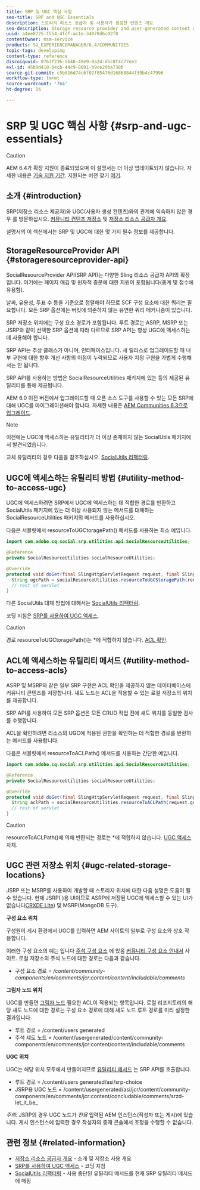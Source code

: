 ```yaml
---
title: SRP 및 UGC 핵심 사항
seo-title: SRP and UGC Essentials
description: 스토리지 리소스 공급자 및 사용자가 생성한 컨텐츠 개요
seo-description: Storage resource provider and user-generated content overview
uuid: a4ee8725-f554-4fcf-ac1e-34878d6c02f8
contentOwner: msm-service
products: SG_EXPERIENCEMANAGER/6.4/COMMUNITIES
topic-tags: developing
content-type: reference
discoiquuid: 0763f236-5648-49e9-8a24-dbc8f4c77ee3
exl-id: 45b9d418-0ecb-44c9-8091-b9ce29ba730b
source-git-commit: c5b816d74c6f02f85476d16868844f39b4c47996
workflow-type: tm+mt
source-wordcount: '764'
ht-degree: 1%

---
```


# SRP 및 UGC 핵심 사항 {#srp-and-ugc-essentials}

>[!CAUTION]
>
>AEM 6.4가 확장 지원이 종료되었으며 이 설명서는 더 이상 업데이트되지 않습니다. 자세한 내용은 [기술 지원 기간](https://helpx.adobe.com/kr/support/programs/eol-matrix.html). 지원되는 버전 찾기 [여기](https://experienceleague.adobe.com/docs/).

## 소개 {#introduction}

SRP(저장소 리소스 제공자)와 UGC(사용자 생성 컨텐츠)와의 관계에 익숙하지 않은 경우 를 방문하십시오. [커뮤니티 컨텐츠 저장소](working-with-srp.md) 및 [저장소 리소스 공급자 개요](srp.md).

설명서의 이 섹션에서는 SRP 및 UGC에 대한 몇 가지 필수 정보를 제공합니다.

## StorageResourceProvider API {#storageresourceprovider-api}

SocialResourceProvider API(SRP API)는 다양한 Sling 리소스 공급자 API의 확장입니다. 여기에는 페이지 매김 및 원자적 증분에 대한 지원이 포함됩니다(총계 및 점수에 유용함).

날짜, 유용성, 투표 수 등을 기준으로 정렬해야 하므로 SCF 구성 요소에 대한 쿼리는 필요합니다. 모든 SRP 옵션에는 버킷에 의존하지 않는 유연한 쿼리 메커니즘이 있습니다.

SRP 저장소 위치에는 구성 요소 경로가 포함됩니다. 루트 경로는 ASRP, MSRP 또는 JSRP와 같이 선택한 SRP 옵션에 따라 다르므로 SRP API는 항상 UGC에 액세스하는 데 사용해야 합니다.

SRP API는 추상 클래스가 아니며, 인터페이스입니다. 새 릴리스로 업그레이드할 때 내부 구현에 대한 향후 개선 사항의 이점이 누락되므로 사용자 지정 구현을 가볍게 수행해서는 안 됩니다.

SRP API를 사용하는 방법은 SocialResourceUtilities 패키지에 있는 등의 제공된 유틸리티를 통해 제공됩니다.

AEM 6.0 이전 버전에서 업그레이드할 때 오픈 소스 도구를 사용할 수 있는 모든 SRP에 대해 UGC를 마이그레이션해야 합니다. 자세한 내용은 [AEM Communities 6.3으로 업그레이드](upgrade.md).

>[!NOTE]
>
>이전에는 UGC에 액세스하는 유틸리티가 더 이상 존재하지 않는 SocialUtils 패키지에서 발견되었습니다.
>
>교체 유틸리티의 경우 다음을 참조하십시오. [SocialUtils 리팩터링](socialutils.md).

## UGC에 액세스하는 유틸리티 방법 {#utility-method-to-access-ugc}

UGC에 액세스하려면 SRP에서 UGC에 액세스하는 데 적합한 경로를 반환하고 SocialUtils 패키지에 있는 더 이상 사용되지 않는 메서드를 대체하는 SocialResourceUtilities 패키지의 메서드를 사용하십시오.

다음은 서블릿에서 resourceToUGCtoragePath() 메서드를 사용하는 최소 예입니다.

```java
import com.adobe.cq.social.srp.utilities.api.SocialResourceUtilities;

@Reference
private SocialResourceUtilities socialResourceUtilities;

@Override
protected void doGet(final SlingHttpServletRequest request, final SlingHttpServletResponse response) throws ServletException, IOException {
  String ugcPath = socialResourceUtilities.resourceToUGCStoragePath(request.getResource());
  // rest of servlet
}
```

다른 SocialUtils 대체 방법에 대해서는 [SocialUtils 리팩터링](socialutils.md).

코딩 지침은 [SRP를 사용하여 UGC 액세스](accessing-ugc-with-srp.md).

>[!CAUTION]
>
>경로 resourceToUGCtoragePath()는 *에 적합하지 않습니다. [ACL 확인](srp.md#for-access-control-acls).

## ACL에 액세스하는 유틸리티 메서드 {#utility-method-to-access-acls}

ASRP 및 MSRP와 같은 일부 SRP 구현은 ACL 확인을 제공하지 않는 데이터베이스에 커뮤니티 콘텐츠를 저장합니다. 섀도 노드는 ACL을 적용할 수 있는 로컬 저장소의 위치를 제공합니다.

SRP API를 사용하여 모든 SRP 옵션은 모든 CRUD 작업 전에 섀도 위치를 동일한 검사를 수행합니다.

ACL을 확인하려면 리소스의 UGC에 적용된 권한을 확인하는 데 적합한 경로를 반환하는 메서드를 사용합니다.

다음은 서블릿에서 resourceToACLPath() 메서드를 사용하는 간단한 예입니다.

```java
import com.adobe.cq.social.srp.utilities.api.SocialResourceUtilities;

@Reference
private SocialResourceUtilities socialResourceUtilities;

@Override
protected void doGet(final SlingHttpServletRequest request, final SlingHttpServletResponse response) throws ServletException, IOException {
  String aclPath = socialResourceUtilities.resourceToACLPath(request.getResource());
  // rest of servlet
}
```

>[!CAUTION]
>
>resourceToACLPath()에 의해 반환되는 경로는 *에 적합하지 않습니다. [UGC 액세스](#utility-method-to-access-acls) 자체.

## UGC 관련 저장소 위치 {#ugc-related-storage-locations}

JSRP 또는 MSRP를 사용하여 개발할 때 스토리지 위치에 대한 다음 설명은 도움이 될 수 있습니다. 현재 JSRP( )용 UI이므로 ASRP에 저장된 UGC에 액세스할 수 있는 UI가 없습니다[CRXDE Lite](../../help/sites-developing/developing-with-crxde-lite.md)) 및 MSRP(MongoDB 도구).

**구성 요소 위치**

구성원이 게시 환경에서 UGC를 입력하면 AEM 사이트의 일부로 구성 요소와 상호 작용합니다.

이러한 구성 요소의 예는 입니다 [주석 구성 요소](http://localhost:4502/content/community-components/en/comments.html) 에 있음 [커뮤니티 구성 요소 안내서](components-guide.md) 사이트. 로컬 저장소의 주석 노드에 대한 경로는 다음과 같습니다.

* 구성 요소 경로 = */content/community-components/en/comments/jcr:content/content/includable/comments*

**그림자 노드 위치**

UGC를 만들면 [그림자 노드](srp.md#about-shadow-nodes-in-jcr) 필요한 ACL이 적용되는 항목입니다. 로컬 리포지토리의 해당 섀도 노드에 대한 경로는 구성 요소 경로에 대해 섀도 노드 루트 경로를 미리 설정한 결과입니다.

* 루트 경로 = /content/users generated
* 주석 섀도 노드 = /content/usergenerated/content/community-components/en/comments/jcr:content/content/includable/comments

**UGC 위치**

UGC는 해당 위치 모두에서 만들어지므로 [유틸리티 메서드](#utility-method-to-access-ugc) 는 SRP API를 호출합니다.

* 루트 경로 = /content/users generated/asi/srp-choice
* JSRP용 UGC 노드 = /content/usergenerated/asi/jcr/content/community-components/en/comments/jcr:content/concludable/comments/srzd-let_it_be_

*주의*: JSRP의 경우 UGC 노드가 *전용* 입력된 AEM 인스턴스(작성자 또는 게시)에 있습니다. 게시 인스턴스에 입력한 경우 작성자의 중재 콘솔에서 조정을 수행할 수 없습니다.

## 관련 정보 {#related-information}

* [저장소 리소스 공급자 개요](srp.md) - 소개 및 저장소 사용 개요
* [SRP를 사용하여 UGC 액세스](accessing-ugc-with-srp.md) - 코딩 지침
* [SocialUtils 리팩터링](socialutils.md) - 사용 중단된 유틸리티 메서드를 현재 SRP 유틸리티 메서드에 매핑
